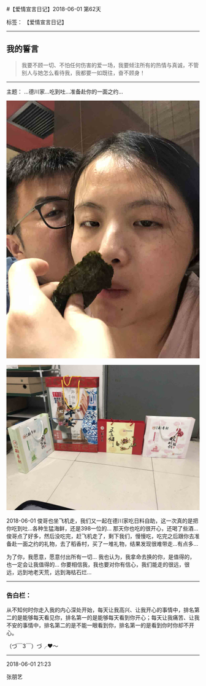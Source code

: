 ﻿#【爱情宣言日记】2018-06-01 第62天

标签： 【爱情宣言日记】

---

## 我的誓言


> 我要不顾一切、不怕任何伤害的爱一场，我要倾注所有的热情与真诚，不管别人与她怎么看待我，我都要一如既往，奋不顾身！


---

主题： ...德川家...吃到吐...准备赴你的一面之约...


![img](/img/love/IMG_3709.jpg)

![img](/img/love/IMG_3715.jpg)

2018-06-01 俊哥也坐飞机走，我们又一起在德川家吃日料自助，这一次真的是把你吃到吐...各种生猛海鲜，还是398一位的...
那天你也吃的很开心，还喝了些酒...
俊哥点了好多，然后没吃完，赶飞机走了，剩下我们，慢慢吃，吃完之后跟你去准备赴一面之约的礼物，去了稻香村，买了一堆礼物，结果发现很难带走...有点多...

为了你，我愿意，愿意付出所有一切...
我也认为，我拿命去换的你，是值得的，也一定会让我值得的...
你要相信我，我也要对你有信心，我们能走的很远，很远，远到地老天荒，远到海枯石烂...



--------------

### 告白栏：

从不知何时你走入我的内心深处开始，每天让我高兴、让我开心的事情中，排名第二的是能够每天看见你，排名第一的是能够每天看到你开心；每天让我痛苦、让我不安的事情中，排名第二的是不能一眼看到你，排名第一的是看到你时你却不开心。


（づ￣3￣）づ╭❤～


----------

2018-06-01 21:23

张朋艺 
